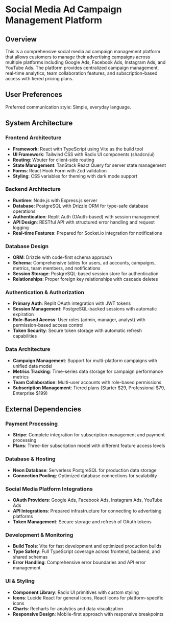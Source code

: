 # Social Media Ad Campaign Management Platform

## Overview

This is a comprehensive social media ad campaign management platform that allows customers to manage their advertising campaigns across multiple platforms including Google Ads, Facebook Ads, Instagram Ads, and YouTube Ads. The platform provides centralized campaign management, real-time analytics, team collaboration features, and subscription-based access with tiered pricing plans.

## User Preferences

Preferred communication style: Simple, everyday language.

## System Architecture

### Frontend Architecture
- **Framework**: React with TypeScript using Vite as the build tool
- **UI Framework**: Tailwind CSS with Radix UI components (shadcn/ui)
- **Routing**: Wouter for client-side routing
- **State Management**: TanStack React Query for server state management
- **Forms**: React Hook Form with Zod validation
- **Styling**: CSS variables for theming with dark mode support

### Backend Architecture
- **Runtime**: Node.js with Express.js server
- **Database**: PostgreSQL with Drizzle ORM for type-safe database operations
- **Authentication**: Replit Auth (OAuth-based) with session management
- **API Design**: RESTful API with structured error handling and request logging
- **Real-time Features**: Prepared for Socket.io integration for notifications

### Database Design
- **ORM**: Drizzle with code-first schema approach
- **Schema**: Comprehensive tables for users, ad accounts, campaigns, metrics, team members, and notifications
- **Session Storage**: PostgreSQL-based session store for authentication
- **Relationships**: Proper foreign key relationships with cascade deletes

### Authentication & Authorization
- **Primary Auth**: Replit OAuth integration with JWT tokens
- **Session Management**: PostgreSQL-backed sessions with automatic expiration
- **Role-Based Access**: User roles (admin, manager, analyst) with permission-based access control
- **Token Security**: Secure token storage with automatic refresh capabilities

### Data Architecture
- **Campaign Management**: Support for multi-platform campaigns with unified data model
- **Metrics Tracking**: Time-series data storage for campaign performance metrics
- **Team Collaboration**: Multi-user accounts with role-based permissions
- **Subscription Management**: Tiered plans (Starter $29, Professional $79, Enterprise $199)

## External Dependencies

### Payment Processing
- **Stripe**: Complete integration for subscription management and payment processing
- **Plans**: Three-tier subscription model with different feature access levels

### Database & Hosting
- **Neon Database**: Serverless PostgreSQL for production data storage
- **Connection Pooling**: Optimized database connections for scalability

### Social Media Platform Integrations
- **OAuth Providers**: Google Ads, Facebook Ads, Instagram Ads, YouTube Ads
- **API Integrations**: Prepared infrastructure for connecting to advertising platforms
- **Token Management**: Secure storage and refresh of OAuth tokens

### Development & Monitoring
- **Build Tools**: Vite for fast development and optimized production builds
- **Type Safety**: Full TypeScript coverage across frontend, backend, and shared schemas
- **Error Handling**: Comprehensive error boundaries and API error management

### UI & Styling
- **Component Library**: Radix UI primitives with custom styling
- **Icons**: Lucide React for general icons, React Icons for platform-specific icons
- **Charts**: Recharts for analytics and data visualization
- **Responsive Design**: Mobile-first approach with responsive breakpoints